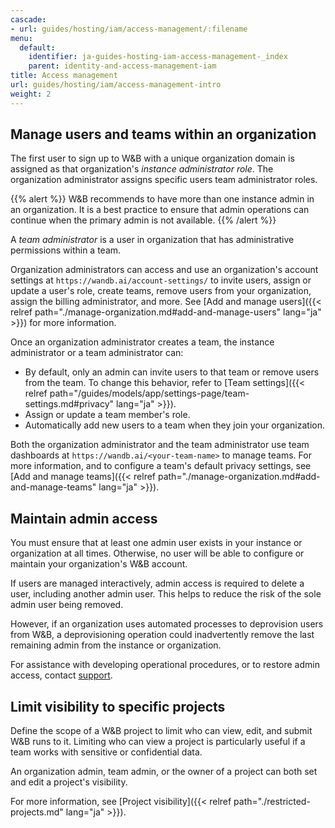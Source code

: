 ```yaml
---
cascade:
- url: guides/hosting/iam/access-management/:filename
menu:
  default:
    identifier: ja-guides-hosting-iam-access-management-_index
    parent: identity-and-access-management-iam
title: Access management
url: guides/hosting/iam/access-management-intro
weight: 2
---
```


## Manage users and teams within an organization
The first user to sign up to W&B with a unique organization domain is assigned as that organization's *instance administrator role*. The organization administrator assigns specific users team administrator roles.

{{% alert %}}
W&B recommends to have more than one instance admin in an organization. It is a best practice to ensure that admin operations can continue when the primary admin is not available. 
{{% /alert %}}

A *team administrator* is a user in organization that has administrative permissions within a team. 

Organization administrators can access and use an organization's account settings at `https://wandb.ai/account-settings/` to invite users, assign or update a user's role, create teams, remove users from your organization, assign the billing administrator, and more. See [Add and manage users]({{< relref path="./manage-organization.md#add-and-manage-users" lang="ja" >}}) for more information. 

Once an organization administrator creates a team, the instance administrator or a team administrator can:

- By default, only an admin can invite users to that team or remove users from the team. To change this behavior, refer to [Team settings]({{< relref path="/guides/models/app/settings-page/team-settings.md#privacy" lang="ja" >}}).
- Assign or update a team member's role.
- Automatically add new users to a team when they join your organization.

Both the organization administrator and the team administrator use team dashboards at `https://wandb.ai/<your-team-name>` to manage teams. For more information, and to configure a team's default privacy settings, see [Add and manage teams]({{< relref path="./manage-organization.md#add-and-manage-teams" lang="ja" >}}).

## Maintain admin access
You must ensure that at least one admin user exists in your instance or organization at all times. Otherwise, no user will be able to configure or maintain your organization's W&B account.

If users are managed interactively, admin access is required to delete a user, including another admin user. This helps to reduce the risk of the sole admin user being removed.

However, if an organization uses automated processes to deprovision users from W&B, a deprovisioning operation could inadvertently remove the last remaining admin from the instance or organization.

For assistance with developing operational procedures, or to restore admin access, contact [support](mailto:support@wandb.com).

## Limit visibility to specific projects

Define the scope of a W&B project to limit who can view, edit, and submit W&B runs to it. Limiting who can view a project is particularly useful if a team works with sensitive or confidential data.

An organization admin, team admin, or the owner of a project can both set and edit a project's visibility. 

For more information, see [Project visibility]({{< relref path="./restricted-projects.md" lang="ja" >}}).